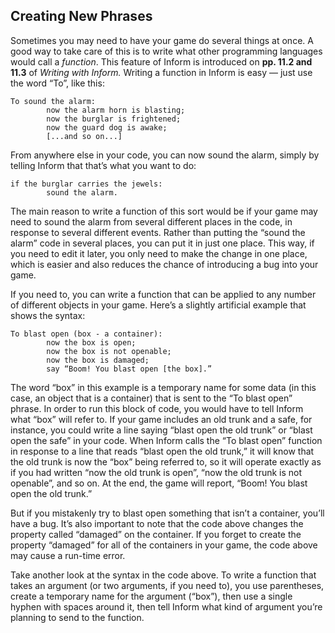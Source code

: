 ## Creating New Phrases

Sometimes you may need to have your game do several things at once. A good way to take care of this is to write what other programming languages would call a _function_. This feature of Inform is introduced on **pp. 11.2 and 11.3** of _Writing with Inform._ Writing a function in Inform is easy — just use the word “To”, like this:

```inform7
To sound the alarm:
        now the alarm horn is blasting;
        now the burglar is frightened;
        now the guard dog is awake;
        [...and so on...]
```

From anywhere else in your code, you can now sound the alarm, simply by telling Inform that that’s what you want to do:

```inform7
if the burglar carries the jewels:
        sound the alarm.
```

The main reason to write a function of this sort would be if your game may need to sound the alarm from several different places in the code, in response to several different events. Rather than putting the “sound the alarm” code in several places, you can put it in just one place. This way, if you need to edit it later, you only need to make the change in one place, which is easier and also reduces the chance of introducing a bug into your game.

If you need to, you can write a function that can be applied to any number of different objects in your game. Here’s a slightly artificial example that shows the syntax:

```inform7
To blast open (box - a container):
        now the box is open;
        now the box is not openable;
        now the box is damaged;
        say “Boom! You blast open [the box].”
```

The word “box” in this example is a temporary name for some data (in this case, an object that is a container) that is sent to the “To blast open” phrase. In order to run this block of code, you would have to tell Inform what “box” will refer to. If your game includes an old trunk and a safe, for instance, you could write a line saying “blast open the old trunk” or “blast open the safe” in your code. When Inform calls the “To blast open” function in response to a line that reads “blast open the old trunk,” it will know that the old trunk is now the “box” being referred to, so it will operate exactly as if you had written “now the old trunk is open”, “now the old trunk is not openable”, and so on. At the end, the game will report, “Boom! You blast open the old trunk.”

But if you mistakenly try to blast open something that isn’t a container, you’ll have a bug. It’s also important to note that the code above changes the property called “damaged” on the container. If you forget to create the property “damaged” for all of the containers in your game, the code above may cause a run-time error.

Take another look at the syntax in the code above. To write a function that takes an argument (or two arguments, if you need to), you use parentheses, create a temporary name for the argument (“box”), then use a single hyphen with spaces around it, then tell Inform what kind of argument you’re planning to send to the function.
